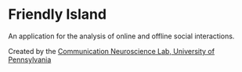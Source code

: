 # Friendly Island

An application for the analysis of online and offline social interactions.

Created by the [Communication Neuroscience Lab, University of Pennsylvania](http://cn.asc.upenn.edu/)
